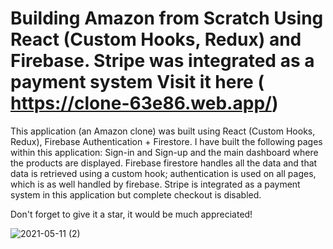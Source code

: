 # Building Amazon from Scratch Using React (Custom Hooks, Redux) and Firebase. Stripe was integrated as a payment system  Visit it here ( https://clone-63e86.web.app/)


This application (an Amazon clone) was built using React (Custom Hooks, Redux), Firebase Authentication + Firestore. I have built the following pages within this application: Sign-in and Sign-up and the main dashboard where the products are displayed. Firebase firestore handles all the data and that data is retrieved using a custom hook; authentication is used on all pages, which is as well handled by firebase. Stripe is integrated as a payment system in this application but complete checkout is disabled.

Don't forget to give it a star, it would be much appreciated!


![2021-05-11 (2)](https://user-images.githubusercontent.com/64571039/117876867-d89abc00-b271-11eb-8a5c-8e77b4f625e0.png)

